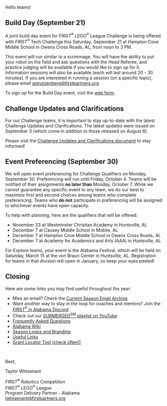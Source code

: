 Hello teams!

## Build Day (September 21)

A joint build day event for *FIRST*<sup>&reg;</sup> LEGO<sup>&reg;</sup> League Challenge is being offered with *FIRST*<sup>&reg;</sup> Tech Challenge this Saturday, September 21 at Hampton Cove Middle School in Owens Cross Roads, AL, from noon to 3 PM.

This event will run similar to a scrimmage. You will have the ability to put your robot on the field and ask questions with the Head Referee, and practice judging will be available if you would like to sign up for it. Information sessions will also be available (each will last around 20 - 30 minutes). If you are interested in running a session (on a specific topic), please email [astrutzenberg@firstpartners.org](mailto:astrutzenberg@firstpartners.org).

To sign up for the Build Day event, visit the [web form](https://forms.office.com/pages/responsepage.aspx?id=v8Pzh9Ft7ES9j5nk5iLvhFSzSQV6YvFMsGGsHtihzNFUMlBTN0tJNlpFU0xINUJLV09GUDhWMzhMWC4u&route=shorturl).


## Challenge Updates and Clarifications

For our Challenge teams, it is important to stay up-to-date with the latest Challenge Updates and Clarifications. The latest updates were issued on September 3 (which come in addition to those released on August 6).

Please visit the [Challenge Updates and Clarifications document](https://firstinspires.blob.core.windows.net/fll/challenge/2024-25/fll-challenge-updates-and-clarifications.pdf) to stay informed!


## Event Preferencing (September 30)

We will open event preferencing for Challenge Qualifiers on Monday, September 30. Preferencing will run until Friday, October 4. Teams will be notified of their assignments **no later than** Monday, October 7. While we cannot guarantee any specific event to any team, we do our best to maximize first and second choices among teams who complete preferencing. Teams who **do not** participate in preferencing will be assigned to whichever events have open capacity.

To help with planning, here are the qualifiers that will be offered:
- November 23 at Westminster Christian Academy in Huntsville, AL
- December 7 at Causey Middle School in Mobile, AL
- December 7 at Hampton Cove Middle School in Owens Cross Roads, AL
- December 7 at Academy for Academics and Arts (AAA) in Huntsville, AL

For Explore teams, your event is the Alabama Festival, which will be held on Saturday, March 15 at the von Braun Center in Huntsville, AL. Registration for teams in that division will open in January, so keep your eyes peeled!

## Closing

Here are some links you may find useful throughout the year:

- Miss an email? Check the [Current Season Email Archive](https://github.com/drewwhis/first-in-alabama/tree/main/first-robotics-competition/2024-2025/email-blasts)
- Want another way to stay in the loop for coaches and mentors? Join the [*FIRST*<sup>&reg;</sup> in Alabama Discord](https://discord.gg/XfurbWERQ8)
- Check out our [SUBMERGED<sup>SM</sup> playlist on YouTube](https://www.youtube.com/playlist?list=PLrGwasy9Lj6fsbxmrGGvlyC0pIv0x3qq8)
- [Frequently Asked Questions](https://github.com/drewwhis/first-in-alabama/wiki/Frequently-Asked-Questions)
- [Alabama Wiki](https://github.com/drewwhis/first-in-alabama/wiki)
- [Season Logos and Branding](https://info.firstinspires.org/free-season-content)
- [Useful Links](https://github.com/drewwhis/first-in-alabama/wiki/Useful-Links)
- [Grant Locator Tool (check often!)](https://www.firstinspires.org/robotics/team-grants)


<br />

Best,
<p>
  Taylor Whisenant<br />
  
  <i>FIRST</i><sup>&reg;</sup> Robotics Competition<br />
  <i>FIRST</i><sup>&reg;</sup> LEGO<sup>&reg;</sup> League<br />
  Program Delivery Partner - Alabama<br >
  <a href="mailto:twhisenant@firstpartners.org">twhisenant@firstpartners.org</a>
</p>